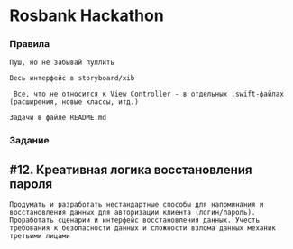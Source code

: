 # Rosbank Hackathon

### Правила

``` Пуш, но не забывай пуллить ```  
  
``` Весь интерфейс в storyboard/xib ```  
  
``` Все, что не относится к View Controller - в отдельных .swift-файлах (расширения, новые классы, итд.)```  
  
``` Задачи в файле README.md ```  
  
### Задание

## #12. Креативная логика восстановления пароля
```Продумать и разработать нестандартные способы для напоминания и восстановления данных для авторизации клиента (логин/пароль). Проработать сценарии и интерфейс восстановления данных. Учесть требования к безопасности данных и сложности взлома данных механик третьими лицами```


